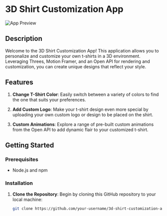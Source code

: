 # 3D Shirt Customization App

![App Preview](app-preview.jpg)

## Description

Welcome to the 3D Shirt Customization App! This application allows you to personalize and customize your own t-shirts in a 3D environment. Leveraging Threes, Motion Framer, and an Open API for rendering and customization, you can create unique designs that reflect your style.

## Features

1. **Change T-Shirt Color**: Easily switch between a variety of colors to find the one that suits your preferences.

2. **Add Custom Logo**: Make your t-shirt design even more special by uploading your own custom logo or design to be placed on the shirt.

3. **Custom Animations**: Explore a range of pre-built custom animations from the Open API to add dynamic flair to your customized t-shirt.

## Getting Started

### Prerequisites

- Node.js and npm

### Installation

1. **Clone the Repository**: Begin by cloning this GitHub repository to your local machine:

   ```sh
   git clone https://github.com/your-username/3d-shirt-customization-app.git
